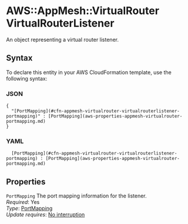 # AWS::AppMesh::VirtualRouter VirtualRouterListener<a name="aws-properties-appmesh-virtualrouter-virtualrouterlistener"></a>

An object representing a virtual router listener\.

## Syntax<a name="aws-properties-appmesh-virtualrouter-virtualrouterlistener-syntax"></a>

To declare this entity in your AWS CloudFormation template, use the following syntax:

### JSON<a name="aws-properties-appmesh-virtualrouter-virtualrouterlistener-syntax.json"></a>

```
{
  "[PortMapping](#cfn-appmesh-virtualrouter-virtualrouterlistener-portmapping)" : [PortMapping](aws-properties-appmesh-virtualrouter-portmapping.md)
}
```

### YAML<a name="aws-properties-appmesh-virtualrouter-virtualrouterlistener-syntax.yaml"></a>

```
﻿  [PortMapping](#cfn-appmesh-virtualrouter-virtualrouterlistener-portmapping) : [PortMapping](aws-properties-appmesh-virtualrouter-portmapping.md)
```

## Properties<a name="aws-properties-appmesh-virtualrouter-virtualrouterlistener-properties"></a>

`PortMapping`  <a name="cfn-appmesh-virtualrouter-virtualrouterlistener-portmapping"></a>
The port mapping information for the listener\.  
*Required*: Yes  
*Type*: [PortMapping](aws-properties-appmesh-virtualrouter-portmapping.md)  
*Update requires*: [No interruption](https://docs.aws.amazon.com/AWSCloudFormation/latest/UserGuide/using-cfn-updating-stacks-update-behaviors.html#update-no-interrupt)